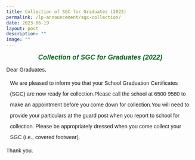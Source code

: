 ```yaml
---
title: Collection of SGC for Graduates (2022)
permalink: /lp-announcement/sgc-collection/
date: 2023-06-19
layout: post
description: ""
image: ""
---
```

<h5 style="font-weight: 700;margin: 0;color:#0B6623;font-size:18px;margin-top:15px; font-family:sans-serif;text-align:center;" class="header">Collection of SGC for Graduates (2022)</h5>

<p style="font-family:sans-serif;font-size:14.5px;line-height:1">Dear Graduates, </p>
<p style="font-family:sans-serif;font-size:14.5px;padding-left:10px;line-height:2;">
We are pleased to inform you that your School Graduation Certificates (SGC) are now ready for collection.Please call the school at 6500 9580 to make an appointment before you come down for collection.You will need to provide your particulars at the guard post when you report to school for collection.
Please be appropriately dressed when you come collect your SGC (i.e., covered footwear).
	</p>

<p style="font-family:sans-serif;font-size:14.5px;line-height:1;">Thank you.</p>